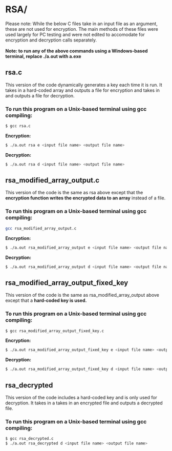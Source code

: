# RSA/
Please note: While the below C files take in an input file as an argument, these are not used for encryption. The main methods of these files were used largely for PC testing and were not edited to accomodate for encryption and decryption calls separately. 
<br /><br />
**Note: to run any of the above commands using a Windows-based terminal, replace ./a.out with a.exe**

## rsa.c
This version of the code dynamically generates a key each time it is run. It takes in a hard-coded array and outputs a file for encryption and takes in and outputs a file for decryption.

### To run this program on a Unix-based terminal using gcc compiling:
```bash
$ gcc rsa.c 
```
**Encryption:** 
```bash
$ ./a.out rsa e <input file name> <output file name> 
```
**Decryption:** <br />
```bash
$ ./a.out rsa d <input file name> <output file name> 
```

## rsa_modified_array_output.c
This version of the code is the same as rsa above except that the **encryption function writes the encrypted data to an array** instead of a file.

### To run this program on a Unix-based terminal using gcc compiling:
```bash
gcc rsa_modified_array_output.c
```
**Encryption:** <br />
```bash
$ ./a.out rsa_modified_array_output e <input file name> <output file name> 
```
**Decryption:** <br />
```bash
$ ./a.out rsa_modified_array_output d <input file name> <output file name> 
```

## rsa_modified_array_output_fixed_key 
This version of the code is the same as rsa_modified_array_output above except that a **hard-coded key is used.**

### To run this program on a Unix-based terminal using gcc compiling:
```bash
$ gcc rsa_modified_array_output_fixed_key.c
```
**Encryption:** <br />
```bash
$ ./a.out rsa_modified_array_output_fixed_key e <input file name> <output file name> 
```
**Decryption:** <br />
```bash
$ ./a.out rsa_modified_array_output_fixed_key d <input file name> <output file name> 
```

## rsa_decrypted 
This version of the code includes a hard-coded key and is only used for decryption. It takes in a takes in an encrypted file and outputs a decrypted file.

### To run this program on a Unix-based terminal using gcc compiling:
```bash
$ gcc rsa_decrypted.c
$ ./a.out rsa_decrypted d <input file name> <output file name> 
```

